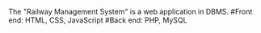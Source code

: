 The "Railway Management System" is a web application in DBMS.
#Front end: HTML, CSS, JavaScript
#Back end: PHP, MySQL
